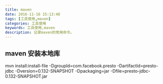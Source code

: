 ```yaml
---
title: maven
date: 2016-11-16 15:13:48
tags: [工具使用,maven]
categories: 工具使用
keywords: 工具使用,maven
description: 记录maven的常用命令。
---
```


## maven 安装本地库
mvn install:install-file -DgroupId=com.facebook.presto -DartifactId=presto-jdbc -Dversion=0.132-SNAPSHOT -Dpackaging=jar -Dfile=presto-jdbc-0.132-SNAPSHOT.jar